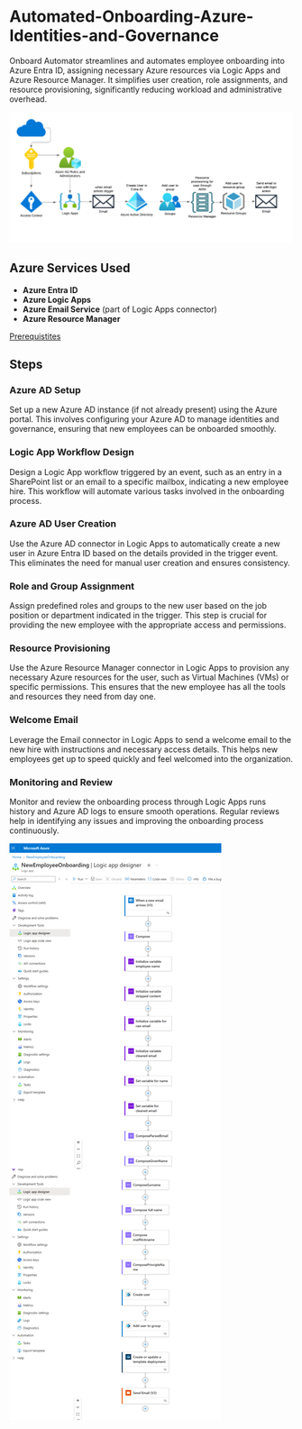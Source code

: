 # Automated-Onboarding-Azure-Identities-and-Governance
Onboard Automator streamlines and automates employee onboarding into Azure Entra ID, assigning necessary Azure resources via Logic Apps and Azure Resource Manager. It simplifies user creation, role assignments, and resource provisioning, significantly reducing workload and administrative overhead.

![flow graph](Automatordesign.png)

## Azure Services Used
- **Azure Entra ID**
- **Azure Logic Apps**
- **Azure Email Service** (part of Logic Apps connector)
- **Azure Resource Manager**

[Prerequistites](Prerequisites)

## Steps

### Azure AD Setup
Set up a new Azure AD instance (if not already present) using the Azure portal. This involves configuring your Azure AD to manage identities and governance, ensuring that new employees can be onboarded smoothly.

### Logic App Workflow Design
Design a Logic App workflow triggered by an event, such as an entry in a SharePoint list or an email to a specific mailbox, indicating a new employee hire. This workflow will automate various tasks involved in the onboarding process.

### Azure AD User Creation
Use the Azure AD connector in Logic Apps to automatically create a new user in Azure Entra ID based on the details provided in the trigger event. This eliminates the need for manual user creation and ensures consistency.

### Role and Group Assignment
Assign predefined roles and groups to the new user based on the job position or department indicated in the trigger. This step is crucial for providing the new employee with the appropriate access and permissions.

### Resource Provisioning
Use the Azure Resource Manager connector in Logic Apps to provision any necessary Azure resources for the user, such as Virtual Machines (VMs) or specific permissions. This ensures that the new employee has all the tools and resources they need from day one.

### Welcome Email
Leverage the Email connector in Logic Apps to send a welcome email to the new hire with instructions and necessary access details. This helps new employees get up to speed quickly and feel welcomed into the organization.

### Monitoring and Review
Monitor and review the onboarding process through Logic Apps runs history and Azure AD logs to ensure smooth operations. Regular reviews help in identifying any issues and improving the onboarding process continuously.

![workflow](designermerged.png)

